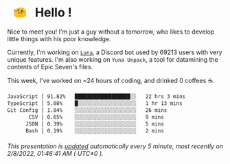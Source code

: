 <h1>   <img src="./spoink.gif" style="vertical-align:middle;" width="30px">   Hello ! </h1>

Nice to meet you! I'm just a guy without a tomorrow, who likes to develop little things with his poor knowledge.

Currently, I'm working on <a href='https://github.com/Asgarrrr/Luna'>`Luna`</a>, a Discord bot used by 69213 users with very unique features. I'm also working on `Yuna Unpack`, a tool for datamining the contents of Epic Seven's files.

This week, I've worked on ~24 hours of coding, and drinked 0 coffees ☕.

```
JavaScript │ 91.82%   ██████████████████░░   22 hrs 3 mins
TypeScript │ 5.08%    █░░░░░░░░░░░░░░░░░░░   1 hr 13 mins
Git Config │ 1.84%    ░░░░░░░░░░░░░░░░░░░░   26 mins
       CSV │ 0.65%    ░░░░░░░░░░░░░░░░░░░░   9 mins
      JSON │ 0.39%    ░░░░░░░░░░░░░░░░░░░░   5 mins
      Bash │ 0.19%    ░░░░░░░░░░░░░░░░░░░░   2 mins
```

###### This presentation is [updated](https://github.com/Asgarrrr) automatically every 5 minute, most recently on 2/8/2022, 01:46:41 AM ( UTC±0 ).